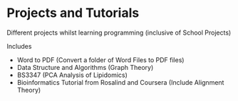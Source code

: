 # Projects and Tutorials
Different projects whilst learning programming (inclusive of School Projects)

Includes
  - Word to PDF (Convert a folder of Word Files to PDF files)
  - Data Structure and Algorithms (Graph Theory)
  - BS3347 (PCA Analysis of Lipidomics)
  - Bioinformatics Tutorial from Rosalind and Coursera (Include Alignment Theory)
